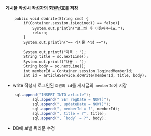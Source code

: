 #### 게시물 작성시 작성자의 회원번호를 저장

		public void doWrite(String cmd) {
			if(Container.session.isLogined() == false){
				System.out.println("로그인 후 이용해주세요.");
				return;
			}
			System.out.println("== 게시물 작성 ==");
		
			System.out.printf("제목 : ");
			String title = sc.nextLine();
			System.out.printf("내용 : ");
			String body = sc.nextLine();
			int memberId = Container.session.loginedMemberId;
			int id = articleService.doWrite(memberId, title, body);

- write 작성시 로그인된 ```회원의 id```를 게시글의``` memberId```에 저장

```java
	sql.append("INSERT INTO article");
			sql.append(" SET regDate = NOW()");
			sql.append(", updateDate = NOW()");
			sql.append(", memberId = ?", memberId);
			sql.append(", title = ?", title);
			sql.append(", `body` = ?", body);
```

-  DB에 보낼 쿼리문 수정

